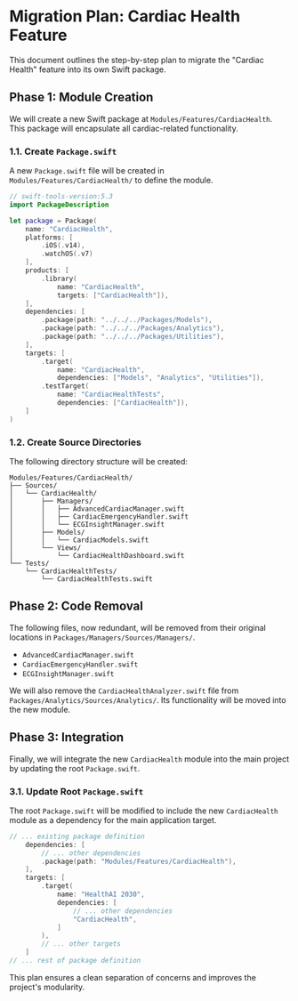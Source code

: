 # Migration Plan: Cardiac Health Feature

This document outlines the step-by-step plan to migrate the "Cardiac Health" feature into its own Swift package.

## Phase 1: Module Creation

We will create a new Swift package at `Modules/Features/CardiacHealth`. This package will encapsulate all cardiac-related functionality.

### 1.1. Create `Package.swift`

A new `Package.swift` file will be created in `Modules/Features/CardiacHealth/` to define the module.

```swift
// swift-tools-version:5.3
import PackageDescription

let package = Package(
    name: "CardiacHealth",
    platforms: [
        .iOS(.v14),
        .watchOS(.v7)
    ],
    products: [
        .library(
            name: "CardiacHealth",
            targets: ["CardiacHealth"]),
    ],
    dependencies: [
        .package(path: "../../../Packages/Models"),
        .package(path: "../../../Packages/Analytics"),
        .package(path: "../../../Packages/Utilities"),
    ],
    targets: [
        .target(
            name: "CardiacHealth",
            dependencies: ["Models", "Analytics", "Utilities"]),
        .testTarget(
            name: "CardiacHealthTests",
            dependencies: ["CardiacHealth"]),
    ]
)
```

### 1.2. Create Source Directories

The following directory structure will be created:

```
Modules/Features/CardiacHealth/
├── Sources/
│   └── CardiacHealth/
│       ├── Managers/
│       │   ├── AdvancedCardiacManager.swift
│       │   ├── CardiacEmergencyHandler.swift
│       │   └── ECGInsightManager.swift
│       ├── Models/
│       │   └── CardiacModels.swift
│       └── Views/
│           └── CardiacHealthDashboard.swift
└── Tests/
    └── CardiacHealthTests/
        └── CardiacHealthTests.swift
```

## Phase 2: Code Removal

The following files, now redundant, will be removed from their original locations in `Packages/Managers/Sources/Managers/`.

*   `AdvancedCardiacManager.swift`
*   `CardiacEmergencyHandler.swift`
*   `ECGInsightManager.swift`

We will also remove the `CardiacHealthAnalyzer.swift` file from `Packages/Analytics/Sources/Analytics/`. Its functionality will be moved into the new module.

## Phase 3: Integration

Finally, we will integrate the new `CardiacHealth` module into the main project by updating the root `Package.swift`.

### 3.1. Update Root `Package.swift`

The root `Package.swift` will be modified to include the new `CardiacHealth` module as a dependency for the main application target.

```swift
// ... existing package definition
    dependencies: [
        // ... other dependencies
        .package(path: "Modules/Features/CardiacHealth"),
    ],
    targets: [
        .target(
            name: "HealthAI 2030",
            dependencies: [
                // ... other dependencies
                "CardiacHealth",
            ]
        ),
        // ... other targets
    ]
// ... rest of package definition
```

This plan ensures a clean separation of concerns and improves the project's modularity.